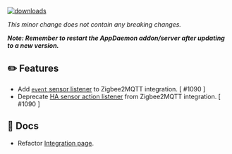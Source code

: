[![downloads](https://img.shields.io/github/downloads/xaviml/controllerx/VERSION_TAG/total?style=for-the-badge)](http://github.com/xaviml/controllerx/releases/VERSION_TAG)

<!--:warning: This major/minor change contains a breaking change.-->

_This minor change does not contain any breaking changes._

**_Note: Remember to restart the AppDaemon addon/server after updating to a new version._**

## :pencil2: Features

- Add [`event` sensor listener](https://BASE_URL/controllerx/start/integrations/zigbee2mqtt/#event-state-listen_to-event) to Zigbee2MQTT integration. [ #1090 ]
- Deprecate [HA sensor action listener](https://BASE_URL/controllerx/start/integrations/zigbee2mqtt/#ha-states-listen_to-ha) from Zigbee2MQTT integration. [ #1090 ]

<!--
## :video_game: New devices

- [XYZ](https://BASE_URL/controllerx/controllers/XYZ) - add device with Z2M support. [ #123 ]
-->

<!--
## :hammer: Fixes
-->

## :scroll: Docs

- Refactor [Integration page](https://BASE_URL/controllerx/start/integrations).

<!--
## :clock2: Performance
-->

<!--
## :wrench: Refactor
-->
